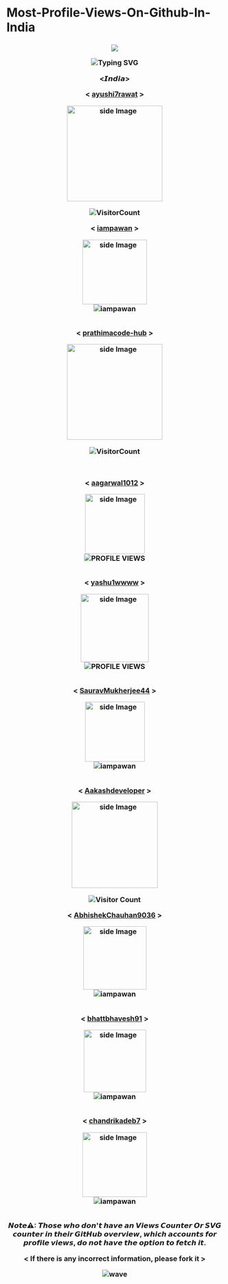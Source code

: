 # Most-Profile-Views-On-Github-In-India

<h3 align="center">

![](https://capsule-render.vercel.app/api?type=waving&color=gradient&height=150&section=header)

<p align="center">
  <div align="center">
    <img
        src="https://readme-typing-svg.herokuapp.com?font=GlossAndBloom&size=30&duration=4997&color=993300&background=FF673200&center=true&vCenter=true&lines=MOST+PROFILE+VISITS;ON+GITHUB+IN+INDIA;"
            alt="Typing SVG"
        />
    </a>
</p>
</div>

<𝙄𝙣𝙙𝙞𝙖>

< [ayushi7rawat](https://github.com/ayushi7rawat) >

<img src="https://avatars.githubusercontent.com/u/48730304?v=4" alt="side Image" align="center" width="222" height="auto" />

![VisitorCount](https://profile-counter.glitch.me/{ayushi7rawat}/count.svg)

< [iampawan](https://github.com/iampawan) >

<img src="https://avatars.githubusercontent.com/u/12619420?v=4" alt="side Image" align="center" width="150" height="auto" />

<div style="text-align: center;">
  <img src="https://komarev.com/ghpvc/?username=iampawan&label=PROFILE%20VIEWS&color=red&style=flat" alt="iampawan"/>
</div>

<br>



< [prathimacode-hub](https://github.com/prathimacode-hub) >

<img src="https://avatars.githubusercontent.com/u/74645302?v=4" alt="side Image" align="center" width="222" height="auto" />

![VisitorCount](https://profile-counter.glitch.me/{prathimacode-hub}/count.svg)

<br>

< [aagarwal1012](https://github.com/aagarwal1012) >

<img src="https://avatars.githubusercontent.com/u/34043023?v=4" alt="side Image" align="center" width="139" height="auto" />

<div class="text-center">
  <img src="https://visitor-badge.laobi.icu/badge?page_id=aagarwal1012.aagarwal1012" alt="PROFILE VIEWS">
</div>

<br>

< [yashu1wwww](https://github.com/yashu1wwww) >

<img src="https://avatars.githubusercontent.com/u/89150253?v=4" alt="side Image" align="center" width="158" height="auto" />

<div class="text-center">
  <img src="https://hits.sh/github.com/yashu1wwww.svg?label=PROFILE%20VIEWS&extraCount=101000&color=e51c1c" alt="PROFILE VIEWS">
</div>


<br>

< [SauravMukherjee44](https://github.com/SauravMukherjee44) >

<img src="https://avatars.githubusercontent.com/u/72380920?v=4" alt="side Image" align="center" width="139" height="auto" />

<div style="text-align: center;">
  <img src="https://komarev.com/ghpvc/?username=SauravMukherjee44&label=PROFILE%20VIEWS&color=red&style=flat" alt="iampawan"/>
</div>

<br>

< [Aakashdeveloper](https://github.com/Aakashdeveloper) >

<img src="https://avatars.githubusercontent.com/u/7868704?v=4" alt="side Image" align="center" width="200" height="auto" />

![Visitor Count](https://profile-counter.glitch.me/aakashdeveloper/count.svg)

< [AbhishekChauhan9036](https://github.com/AbhishekChauhan9036) >

<img src="https://avatars.githubusercontent.com/u/96897831?v=4" alt="side Image" align="center" width="147" height="auto" />

<div style="text-align: center;">
  <img src="https://komarev.com/ghpvc/?username=AbhishekChauhan9036&label=PROFILE%20VIEWS&color=red&style=flat" alt="iampawan"/>
</div>

<br>

< [bhattbhavesh91](https://github.com/bhattbhavesh91) >

<img src="https://avatars.githubusercontent.com/u/20332240?v=4" alt="side Image" align="center" width="145" height="auto" />

<div style="text-align: center;">
  <img src="https://komarev.com/ghpvc/?username=bhattbhavesh91&label=PROFILE%20VIEWS&color=red&style=flat" alt="iampawan"/>
</div>

<br>

< [chandrikadeb7](https://github.com/chandrikadeb7) >

<img src="https://avatars.githubusercontent.com/u/29686102?v=4" alt="side Image" align="center" width="150" height="auto" />

<div style="text-align: center;">
  <img src="https://komarev.com/ghpvc/?username=chandrikadeb7&label=PROFILE%20VIEWS&color=red&style=flat" alt="iampawan"/>
</div>

<br>



𝙉𝙤𝙩𝙚⚠: 𝙏𝙝𝙤𝙨𝙚 𝙬𝙝𝙤 𝙙𝙤𝙣'𝙩 𝙝𝙖𝙫𝙚 𝙖𝙣 𝙑𝙞𝙚𝙬𝙨 𝘾𝙤𝙪𝙣𝙩𝙚𝙧 𝙊𝙧 𝙎𝙑𝙂 𝙘𝙤𝙪𝙣𝙩𝙚𝙧 𝙞𝙣 𝙩𝙝𝙚𝙞𝙧 𝙂𝙞𝙩𝙃𝙪𝙗 𝙤𝙫𝙚𝙧𝙫𝙞𝙚𝙬, 𝙬𝙝𝙞𝙘𝙝 𝙖𝙘𝙘𝙤𝙪𝙣𝙩𝙨 𝙛𝙤𝙧 𝙥𝙧𝙤𝙛𝙞𝙡𝙚 𝙫𝙞𝙚𝙬𝙨, 𝙙𝙤 𝙣𝙤𝙩 𝙝𝙖𝙫𝙚 𝙩𝙝𝙚 𝙤𝙥𝙩𝙞𝙤𝙣 𝙩𝙤 𝙛𝙚𝙩𝙘𝙝 𝙞𝙩.

 < If there is any incorrect information, please fork it >

![wave](https://user-images.githubusercontent.com/65462564/225171686-93c2fd4b-ced4-4602-85e4-13deacf4af62.svg)
